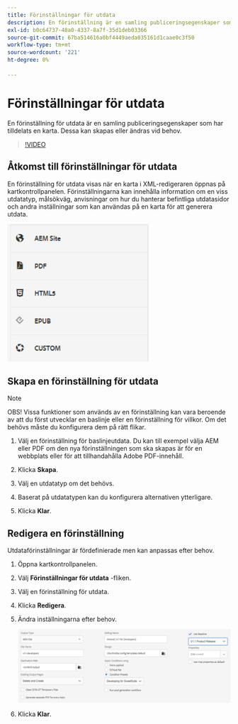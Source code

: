 ```yaml
---
title: Förinställningar för utdata
description: En förinställning är en samling publiceringsegenskaper som har tilldelats en karta
exl-id: b0c64737-48a0-4337-8a7f-35d1deb03366
source-git-commit: 67ba514616a0bf4449aeda035161d1caae0c3f50
workflow-type: tm+mt
source-wordcount: '221'
ht-degree: 0%

---
```


# Förinställningar för utdata

En förinställning för utdata är en samling publiceringsegenskaper som har tilldelats en karta. Dessa kan skapas eller ändras vid behov.

>[!VIDEO](https://video.tv.adobe.com/v/338989?quality=12&learn=on)

## Åtkomst till förinställningar för utdata

En förinställning för utdata visas när en karta i XML-redigeraren öppnas på kartkontrollpanelen. Förinställningarna kan innehålla information om en viss utdatatyp, målsökväg, anvisningar om hur du hanterar befintliga utdatasidor och andra inställningar som kan användas på en karta för att generera utdata.

![Access-Output-Presets](images/access-output-presets.png)

## Skapa en förinställning för utdata

>[!NOTE]
>
>OBS! Vissa funktioner som används av en förinställning kan vara beroende av att du först utvecklar en baslinje eller en förinställning för villkor. Om det behövs måste du konfigurera dem på rätt flikar.

1. Välj en förinställning för baslinjeutdata. Du kan till exempel välja AEM eller PDF om den nya förinställningen som ska skapas är för en webbplats eller för att tillhandahålla Adobe PDF-innehåll.

1. Klicka **Skapa**.

1. Välj en utdatatyp om det behövs.

1. Baserat på utdatatypen kan du konfigurera alternativen ytterligare.

1. Klicka **Klar**.

## Redigera en förinställning

Utdataförinställningar är fördefinierade men kan anpassas efter behov.

1. Öppna kartkontrollpanelen.

1. Välj **Förinställningar för utdata** -fliken.

1. Välj en förinställning för utdata.

1. Klicka **Redigera**.

1. Ändra inställningarna efter behov.

   ![Redigera-Utdata-Förinställning](images/edit-output-preset.png)

1. Klicka **Klar**.

